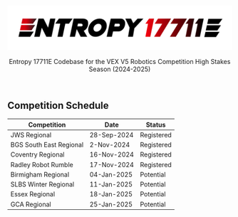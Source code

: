 ![Entropy Logo](https://github.com/BiancaIvanova/Entropy-17711E-High-Stakes/raw/main/EntropyLogo%404xWhite.png)
<div align="center">
  Entropy 17711E Codebase for the VEX V5 Robotics Competition High Stakes Season (2024-2025)
</div>

&nbsp;
## Competition Schedule

| Competition                    | Date         | Status     |
|--------------------------------|--------------|------------|
| JWS Regional                   | 28-Sep-2024  | Registered |
| BGS South East Regional        | 2-Nov-2024   | Registered |
| Coventry Regional              | 16-Nov-2024  | Registered |
| Radley Robot Rumble            | 17-Nov-2024  | Registered |
| Birmigham Regional             | 04-Jan-2025  | Potential  |
| SLBS Winter Regional           | 11-Jan-2025  | Potential  |
| Essex Regional                 | 18-Jan-2025  | Potential  |
| GCA Regional                   | 25-Jan-2025  | Potential  |

